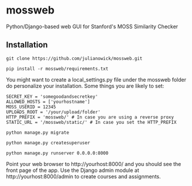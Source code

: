 # mossweb
Python/Django-based web GUI for Stanford's MOSS Similarity Checker

## Installation

```
git clone https://github.com/julianowick/mossweb.git 
```

```
pip install -r mossweb/requirements.txt
```

You might want to create a local_settings.py file under the mossweb folder do personalize your installation. Some things you are likely to set:

```
SECRET_KEY = 'somegoodandsecretkey'
ALLOWED_HOSTS = ['yourhostname']
MOSS_USERID = 12345
UPLOADS_ROOT = '/your/upload/folder'
HTTP_PREFIX = 'mossweb/' # In case you are using a reverse proxy
STATIC_URL = '/mossweb/static/' # In case you set the HTTP_PREFIX
```

```
python manage.py migrate
```

```
python manage.py createsuperuser
```

```
python manage.py runserver 0.0.0.0:8000
```

Point your web browser to http://yourhost:8000/ and you should see the front page of the app. Use the Django admin module at http://yourhost:8000/admin to create courses and assignments.
